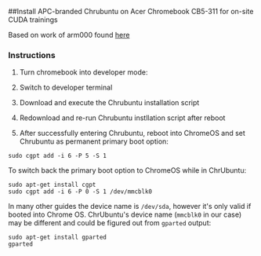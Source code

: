 ##Install APC-branded Chrubuntu on Acer Chromebook CB5-311 for on-site CUDA trainings

Based on work of arm000 found [here](http://www.reddit.com/r/chrubuntu/comments/2hhb31/chrubuntu_on_acer_chromebook_13/)

### Instructions

1. Turn chromebook into developer mode:

2. Switch to developer terminal

3. Download and execute the Chrubuntu installation script

4. Redownload and re-run Chrubuntu instllation script after reboot

5. After successfully entering Chrubuntu, reboot into ChromeOS and set Chrubuntu as permanent primary boot option:

```
sudo cgpt add -i 6 -P 5 -S 1
```

To switch back the primary boot option to ChromeOS while in ChrUbuntu:

```
sudo apt-get install cgpt
sudo cgpt add -i 6 -P 0 -S 1 /dev/mmcblk0
```

In many other guides the device name is `/dev/sda`, however it's only valid if booted into Chrome OS. ChrUbuntu's device name (`mmcblk0` in our case) may be different and could be figured out from `gparted` output:

```
sudo apt-get install gparted
gparted
```

